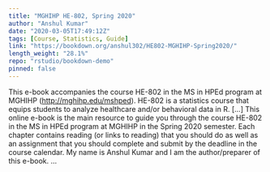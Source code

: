 ```yaml
---
title: "MGHIHP HE-802, Spring 2020"
author: "Anshul Kumar"
date: "2020-03-05T17:49:12Z"
tags: [Course, Statistics, Guide]
link: "https://bookdown.org/anshul302/HE802-MGHIHP-Spring2020/"
length_weight: "28.1%"
repo: "rstudio/bookdown-demo"
pinned: false
---
```


This e-book accompanies the course HE-802 in the MS in HPEd program at MGHIHP (http://mghihp.edu/mshped). HE-802 is a statistics course that equips students to analyze healthcare and/or behavioral data in R. [...] This online e-book is the main resource to guide you through the course HE-802 in the MS in HPEd program at MGHIHP in the Spring 2020 semester. Each chapter contains reading (or links to reading) that you should do as well as an assignment that you should complete and submit by the deadline in the course calendar. My name is Anshul Kumar and I am the author/preparer of this e-book. ...
